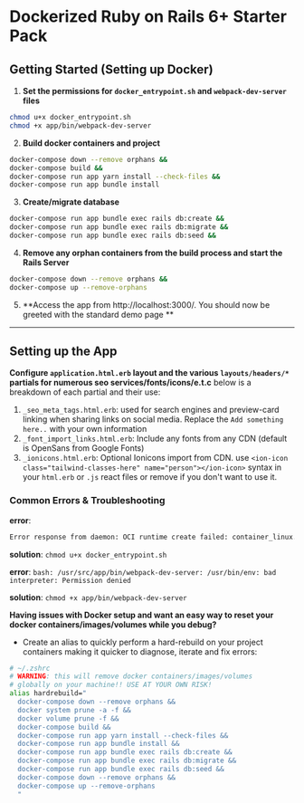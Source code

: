 # Dockerized Ruby on Rails 6+ Starter Pack

## Getting Started (Setting up Docker)

1. **Set the permissions for `docker_entrypoint.sh` and `webpack-dev-server` files**

```bash
chmod u+x docker_entrypoint.sh
chmod +x app/bin/webpack-dev-server
```

2. **Build docker containers and project**

```bash
docker-compose down --remove orphans &&
docker-compose build &&
docker-compose run app yarn install --check-files &&
docker-compose run app bundle install
```

3. **Create/migrate database**

```bash
docker-compose run app bundle exec rails db:create &&
docker-compose run app bundle exec rails db:migrate &&
docker-compose run app bundle exec rails db:seed &&
```

4. **Remove any orphan containers from the build process and start the Rails Server**

```bash
docker-compose down --remove orphans &&
docker-compose up --remove-orphans
```

5. **Access the app from http://localhost:3000/. You should now be greeted with the standard demo page **

---

## Setting up the App

**Configure `application.html.erb` layout and the various `layouts/headers/*` partials for numerous seo services/fonts/icons/e.t.c** below is a breakdown of each partial and their use:

1. `_seo_meta_tags.html.erb`: used for search engines and preview-card linking when sharing links on social media. Replace the `Add something here..` with your own information
2. `_font_import_links.html.erb`: Include any fonts from any CDN (default is OpenSans from Google Fonts)
3. `_ionicons.html.erb`: Optional Ionicons import from CDN. use `<ion-icon class="tailwind-classes-here" name="person"></ion-icon>` syntax in your `html.erb` or `.js` react files or remove if you don't want to use it.

### Common Errors & Troubleshooting

**error**:

```bash
Error response from daemon: OCI runtime create failed: container_linux.go:370: starting container process caused: exec: "./docker_entrypoint.sh": permission denied: unknown
```

**solution**: `chmod u+x docker_entrypoint.sh`

**error**:
`bash: /usr/src/app/bin/webpack-dev-server: /usr/bin/env: bad interpreter: Permission denied`

**solution**: `chmod +x app/bin/webpack-dev-server`

**Having issues with Docker setup and want an easy way to reset your docker containers/images/volumes while you debug?**

- Create an alias to quickly perform a hard-rebuild on your project containers making it quicker to diagnose, iterate and fix errors:

```bash
# ~/.zshrc
# WARNING: this will remove docker containers/images/volumes
# globally on your machine!! USE AT YOUR OWN RISK!
alias hardrebuild="
  docker-compose down --remove orphans &&
  docker system prune -a -f &&
  docker volume prune -f &&
  docker-compose build &&
  docker-compose run app yarn install --check-files &&
  docker-compose run app bundle install &&
  docker-compose run app bundle exec rails db:create &&
  docker-compose run app bundle exec rails db:migrate &&
  docker-compose run app bundle exec rails db:seed &&
  docker-compose down --remove orphans &&
  docker-compose up --remove-orphans
  "
```
